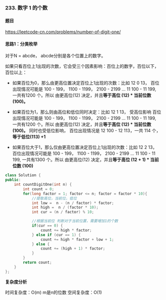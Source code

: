 ### 233. 数字 1 的个数

#### 题目

https://leetcode-cn.com/problems/number-of-digit-one/

#### 思路1：分类枚举

对于N = abcde， abcde分别是各个位置上的数字。

如果只看百位上1出现的次数，它会受三个因素影响：百位上的数字，百位以下，百位以上：

- 如果百位为0，那么由更高位置决定百位上1出现的次数：比如 12 0 13， 百位出现情况可能是 100 - 199， 1100 - 1199， 2100 - 2199 ... 11 100 - 11 199, 一共有1200 个。所以 由更高位(12) 决定，并且**等于高位 (12) * 当前位数 (100)。**

- 如果百位为1，那么则由高位和低位同时决定：比如 12 1 13， 受高位影响 百位出现情况可能是 100 - 199， 1100 - 1199， 2100 - 2199 ... 11 100 - 11 199, 一共有1200 个。所以 由更高位(12) 决定，并且**等于高位 (12) * 当前位数 (100)。** 同时也受低位影响， 百位出现情况是 12 100 - 12 113，一共 114 个， **等于低位(113) +1**

- 如果百位大于1，那么仅由更高位置决定百位上1出现的次数：比如 12 2 13， 百位出现情况可能是 100 - 199， 1100 - 1199， 2100 - 2199 ... 11 100 - 11 199, 一共有1300 个。所以 由更高位(12) 决定，并且**等于高位 (12 + 1) * 当前位数 (100)**

```cpp
class Solution {
public:
    int countDigitOne(int n) {
        int count = 0;
        for(long factor = 1; factor <= n; factor = factor * 10){
            //提取高位，当前位，低位
            int low =  n - (n / factor) * factor;
            int high =  n / (factor * 10); 
            int cur = (n / factor) % 10;

            //根据当前位 判断对于当前位置，需要增加1的个数
            if(cur == 0) {
                count += high * factor;
            } else if (cur == 1) {
                count += high * factor + low + 1;
            } else {
                count += (high + 1) * factor; 
            }
        }
        return count;
    }
};
```

**复杂度分析**

时间复杂度：O(m) m是n的位数
空间复杂度：O(1)